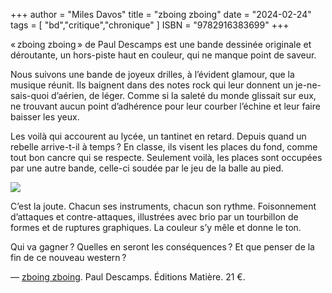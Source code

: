 +++
author = "Miles Davos"
title = "zboing zboing"
date = "2024-02-24"
tags = [
    "bd","critique","chronique"
]
ISBN = "9782916383699"
+++

« zboing zboing » de Paul Descamps est une bande dessinée originale et déroutante, un hors-piste haut en couleur, qui ne manque point de saveur.

Nous suivons une bande de joyeux drilles, à l’évident glamour, que la musique réunit. Ils baignent dans des notes rock qui leur donnent un je-ne-sais-quoi d’aérien, de léger. Comme si la saleté du monde glissait sur eux, ne trouvant aucun point d’adhérence pour leur courber l’échine et leur faire baisser les yeux.

Les voilà qui accourent au lycée, un tantinet en retard. Depuis quand un rebelle arrive-t-il à temps ? En classe, ils visent les places du fond, comme tout bon cancre qui se respecte. Seulement voilà, les places sont occupées par une autre bande, celle-ci soudée par le jeu de la balle au pied.


![](/images/zboing-zboing.jpeg)

C’est la joute. Chacun ses instruments, chacun son rythme. Foisonnement d’attaques et contre-attaques, illustrées avec brio par un tourbillon de formes et de ruptures graphiques. La couleur s’y mêle et donne le ton.

Qui va gagner ? Quelles en seront les conséquences ? Et que penser de la fin de ce nouveau western ?

—
[zboing zboing](https://www.matiere.org/livres/zboing-zboing/). Paul Descamps. Éditions Matière. 21 €.
